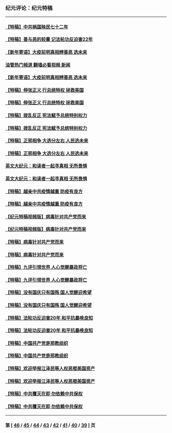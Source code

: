### 纪元评论：纪元特稿
---
#### [【特稿】中共祸国殃民七十二年](../../pages/nsc424/n13272607.md?01030330) 
#### [【特稿】善与恶的较量 记法轮功反迫害22年](../../pages/nsc424/n13086597.md?01030330) 
#### [【新年寄语】大疫前明真相辨善恶 选未来](../../pages/nsc424/n12660855.md?01030330) 
#### [油管热门频道 翻墙必看视频 新闻](ok?01030330)
#### [【新年寄语】大疫前明真相辨善恶 选未来](../../pages/nsc424/n12660855.md?01030330) 
#### [【特稿】伸张正义 行总统特权 拯救美国](../../pages/nsc424/n12616806.md?01030330) 
#### [【特稿】伸张正义 行总统特权 拯救美国](../../pages/nsc424/n12616806.md?01030330) 
#### [【特稿】拨乱反正 宪法赋予总统特别权力](../../pages/nsc424/n12598306.md?01030330) 
#### [【特稿】拨乱反正 宪法赋予总统特别权力](../../pages/nsc424/n12598306.md?01030330) 
#### [【特稿】正邪相争 大选分左右 人民选未来](../../pages/nsc424/n12545208.md?01030330) 
#### [【特稿】正邪相争 大选分左右 人民选未来](../../pages/nsc424/n12545208.md?01030330) 
#### [英文大纪元：和读者一起寻真相 无所畏惧](../../pages/nsc424/n12542027.md?01030330) 
#### [英文大纪元：和读者一起寻真相 无所畏惧](../../pages/nsc424/n12542027.md?01030330) 
#### [【特稿】越亲中共疫情越重 防疫有良方](../../pages/nsc424/n12042989.md?01030330) 
#### [【特稿】越亲中共疫情越重 防疫有良方](../../pages/nsc424/n12042989.md?01030330) 
#### [【纪元特稿视频版】病毒针对共产党而来](../../pages/nsc424/n11977328.md?01030330) 
#### [【纪元特稿视频版】病毒针对共产党而来](../../pages/nsc424/n11977328.md?01030330) 
#### [【特稿】病毒针对共产党而来](../../pages/nsc424/n11928818.md?01030330) 
#### [【特稿】病毒针对共产党而来](../../pages/nsc424/n11928818.md?01030330) 
#### [【特稿】九评引领世界 人心觉醒暴政将亡](../../pages/nsc424/n11660496.md?01030330) 
#### [【特稿】九评引领世界 人心觉醒暴政将亡](../../pages/nsc424/n11660496.md?01030330) 
#### [【特稿】没有国庆只有国殇 国人觉醒迎希望](../../pages/nsc424/n11549354.md?01030330) 
#### [【特稿】没有国庆只有国殇 国人觉醒迎希望](../../pages/nsc424/n11549354.md?01030330) 
#### [【特稿】法轮功反迫害20年 和平抗暴唤良知](../../pages/nsc424/n11389135.md?01030330) 
#### [【特稿】法轮功反迫害20年 和平抗暴唤良知](../../pages/nsc424/n11389135.md?01030330) 
#### [【特稿】中国共产党是邪教组织](../../pages/nsc424/n11355551.md?01030330) 
#### [【特稿】中国共产党是邪教组织](../../pages/nsc424/n11355551.md?01030330) 
#### [【特稿】欢迎举报江泽民等人权恶棍美国资产](../../pages/nsc424/n11303040.md?01030330) 
#### [【特稿】欢迎举报江泽民等人权恶棍美国资产](../../pages/nsc424/n11303040.md?01030330) 
#### [【特稿】中共覆灭在即 勿依赖中共保权](../../pages/nsc424/n11278510.md?01030330) 
#### [【特稿】中共覆灭在即 勿依赖中共保权](../../pages/nsc424/n11278510.md?01030330) 

---
#### 第 [ [46](./46.md?01030330) / [45](./45.md?01030330) / [44](./44.md?01030330) / [43](./43.md?01030330) / [42](./42.md?01030330) / [41](./41.md?01030330) / [40](./40.md?01030330) / [39](./39.md?01030330) ] 页
